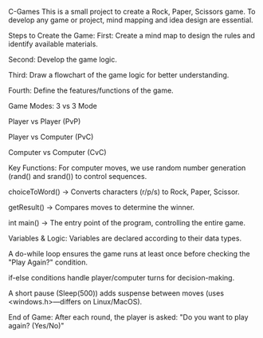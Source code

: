  C-Games
This is a small project to create a Rock, Paper, Scissors game. To develop any game or project, mind mapping and idea design are essential.

Steps to Create the Game:
First: Create a mind map to design the rules and identify available materials.

Second: Develop the game logic.

Third: Draw a flowchart of the game logic for better understanding.

Fourth: Define the features/functions of the game.

Game Modes:
3 vs 3 Mode

Player vs Player (PvP)

Player vs Computer (PvC)

Computer vs Computer (CvC)

Key Functions:
For computer moves, we use random number generation (rand() and srand()) to control sequences.

choiceToWord() → Converts characters (r/p/s) to Rock, Paper, Scissor.

getResult() → Compares moves to determine the winner.

int main() → The entry point of the program, controlling the entire game.

Variables & Logic:
Variables are declared according to their data types.

A do-while loop ensures the game runs at least once before checking the "Play Again?" condition.

if-else conditions handle player/computer turns for decision-making.

A short pause (Sleep(500)) adds suspense between moves (uses <windows.h>—differs on Linux/MacOS).

End of Game:
After each round, the player is asked:
"Do you want to play again? (Yes/No)"
